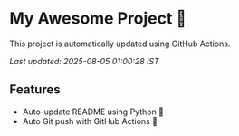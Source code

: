 # My Awesome Project 🚀

This project is automatically updated using GitHub Actions.

_Last updated: 2025-08-05 01:00:28 IST_

## Features
- Auto-update README using Python 🐍
- Auto Git push with GitHub Actions 🤖
